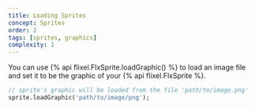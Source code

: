 ```yaml
---
title: Loading Sprites
concept: Sprites
order: 2
tags: [sprites, graphics]
complexity: 1
---
```


You can use {% api flixel.FlxSprite.loadGraphic() %} to load an image file and set it to be the graphic of your {% api flixel.FlxSprite %}.

```haxe
// sprite's graphic will be loaded from the file 'path/to/image.png'
sprite.loadGraphic('path/to/image/png');
```
